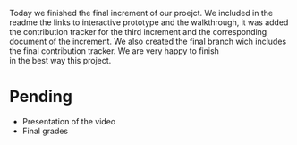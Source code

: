 Today we finished the final increment of our proejct. We included in the readme the links to interactive prototype and the walkthrough, it was added the contribution tracker for the
third increment and the corresponding document of the increment. We also created the final branch wich includes the final contribution tracker. We are very happy to finish   
in the best way this project.

# Pending
* Presentation of the video
* Final grades
